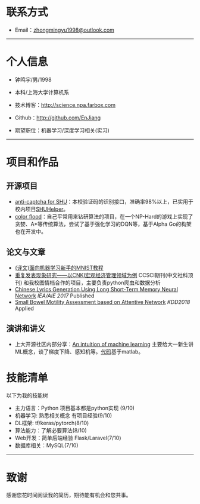# 联系方式

- Email：zhongmingyu1998@outlook.com

---

# 个人信息

 - 钟鸣宇/男/1998 
 - 本科/上海大学计算机系 
 - 技术博客：http://science.npa.farbox.com 
 - Github：http://github.com/EnJiang

 - 期望职位：机器学习/深度学习相关(实习)
 <!-- - 期望薪资：税前月薪15k~20k，特别喜欢的公司可例外 -->
 <!-- - 期望城市：北京 -->

---

# 项目和作品

## 开源项目

 - [anti-captcha for SHU](https://github.com/shuopensourcecommunity/anti-captcha.shuosc.org)：本校验证码的识别接口，准确率98%以上，已实用于校内项目[SHUHelper](https://www.shuhelper.cn/)。
 - [color flood](https://github.com/EnJiang/colorFlood)：自己平常用来钻研算法的项目，在一个NP-Hard的游戏上实现了贪婪、A*等传统算法，尝试了基于强化学习的DQN等，基于Alpha Go的构架也在开发中。

## 论文与文章
- [(译文)面向机器学习新手的MNIST教程](http://science.npa.farbox.com/post/tensorflow/-yi-wen-mian-xiang-ji-qi-xue-xi-xin-shou-de-mnistjiao-cheng)
- [重复发表现象研究——以CNKI宏观经济管理领域为例](http://www.cjstp.cn/cjstp/ch/reader/view_abstract.aspx?file_no=201711010905&flag=1) CCSCI期刊(中文社科顶刊) 和我校图情档合作的项目，主要负责python爬虫和数据分析
- [Chinese Lyrics Generation Using Long Short-Term Memory Neural Network](https://link.springer.com/chapter/10.1007/978-3-319-60045-1_43) *IEA/AIE 2017* Published
- [Small Bowel Motility Assessment based on Attentive Network](https://github.com/EnJiang/resume/blob/master/attentive.pdf) *KDD2018* Applied

## 演讲和讲义
- 上大开源社区内部分享：[An intuition of machine learning](https://github.com/EnJiang/resume/blob/master/An%20intuition%20of%20machine%20learning.pdf) 主要给大一新生讲ML概念，谈了梯度下降、感知机等。[代码](https://github.com/EnJiang/resume/blob/master/An%20intuition%20of%20machine%20learning.rar)基于matlab。

# 技能清单
以下为我的技能树
- 主力语言：Python 项目基本都是python实现 (9/10)
- 机器学习: 熟悉相关概念 有项目经验(9/10)
- DL框架: tf/keras/pytorch(8/10)
- 算法能力：了解必要算法(8/10)
- Web开发：简单后端经验 Flask/Laravel(7/10)
- 数据库相关：MySQL(7/10)

---

# 致谢
感谢您花时间阅读我的简历，期待能有机会和您共事。